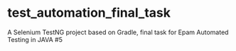 # test_automation_final_task
A Selenium TestNG project based on Gradle, final task for Epam Automated Testing in JAVA #5
